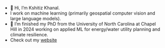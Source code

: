- 👋 Hi, I’m Kshitiz Khanal.
- I work on machine learning (primarily geospatial computer vision and large language models).
- 🌱 I’m finished my PhD from the University of North Carolina at Chapel Hill in 2024 working on applied ML for energy/water utility planning and climate resilience.
- Check out my [website](https://kshitizkhanal.com)

<!---
kshitizkhanal7/kshitizkhanal7 is a ✨ special ✨ repository because its `README.md` (this file) appears on your GitHub profile.
You can click the Preview link to take a look at your changes.
--->
